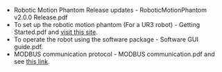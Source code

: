 * Robotic Motion Phantom Release updates                                 -   RoboticMotionPhantom v2.0.0 Release.pdf
* To set up the robotic motion phantom (For a UR3 robot)                 -   Getting Started.pdf and [visit this site](https://www.universal-robots.com/products/ur3-robot/). 
* To operate the robot using the software package                        -   Software GUI guide.pdf. 
* MODBUS communication protocol                                          -   MODBUS communication.pdf and see [this link](https://www.universal-robots.com/articles/ur/modbus-server/).

